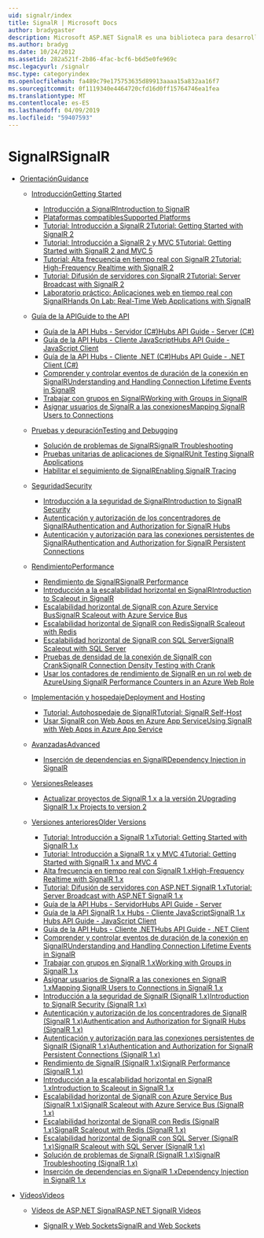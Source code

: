 ```yaml
---
uid: signalr/index
title: SignalR | Microsoft Docs
author: bradygaster
description: Microsoft ASP.NET SignalR es una biblioteca para desarrolladores de ASP.NET que simplifica el proceso de agregar funcionalidad web en tiempo real a sus aplicaciones.
ms.author: bradyg
ms.date: 10/24/2012
ms.assetid: 282a521f-2b86-4fac-bcf6-b6d5e0fe969c
msc.legacyurl: /signalr
msc.type: categoryindex
ms.openlocfilehash: fa489c79e175753635d89913aaaa15a832aa16f7
ms.sourcegitcommit: 0f1119340e4464720cfd16d0ff15764746ea1fea
ms.translationtype: MT
ms.contentlocale: es-ES
ms.lasthandoff: 04/09/2019
ms.locfileid: "59407593"
---
```

# <a name="signalr"></a><span data-ttu-id="f3b7b-103">SignalR</span><span class="sxs-lookup"><span data-stu-id="f3b7b-103">SignalR</span></span>

- [<span data-ttu-id="f3b7b-104">Orientación</span><span class="sxs-lookup"><span data-stu-id="f3b7b-104">Guidance</span></span>](overview/index.md)

    - [<span data-ttu-id="f3b7b-105">Introducción</span><span class="sxs-lookup"><span data-stu-id="f3b7b-105">Getting Started</span></span>](overview/getting-started/index.md)

        - [<span data-ttu-id="f3b7b-106">Introducción a SignalR</span><span class="sxs-lookup"><span data-stu-id="f3b7b-106">Introduction to SignalR</span></span>](overview/getting-started/introduction-to-signalr.md)
        - [<span data-ttu-id="f3b7b-107">Plataformas compatibles</span><span class="sxs-lookup"><span data-stu-id="f3b7b-107">Supported Platforms</span></span>](overview/getting-started/supported-platforms.md)
        - [<span data-ttu-id="f3b7b-108">Tutorial: Introducción a SignalR 2</span><span class="sxs-lookup"><span data-stu-id="f3b7b-108">Tutorial: Getting Started with SignalR 2</span></span>](overview/getting-started/tutorial-getting-started-with-signalr.md)
        - [<span data-ttu-id="f3b7b-109">Tutorial: Introducción a SignalR 2 y MVC 5</span><span class="sxs-lookup"><span data-stu-id="f3b7b-109">Tutorial: Getting Started with SignalR 2 and MVC 5</span></span>](overview/getting-started/tutorial-getting-started-with-signalr-and-mvc.md)
        - [<span data-ttu-id="f3b7b-110">Tutorial: Alta frecuencia en tiempo real con SignalR 2</span><span class="sxs-lookup"><span data-stu-id="f3b7b-110">Tutorial: High-Frequency Realtime with SignalR 2</span></span>](overview/getting-started/tutorial-high-frequency-realtime-with-signalr.md)
        - [<span data-ttu-id="f3b7b-111">Tutorial: Difusión de servidores con SignalR 2</span><span class="sxs-lookup"><span data-stu-id="f3b7b-111">Tutorial: Server Broadcast with SignalR 2</span></span>](overview/getting-started/tutorial-server-broadcast-with-signalr.md)
        - [<span data-ttu-id="f3b7b-112">Laboratorio práctico: Aplicaciones web en tiempo real con SignalR</span><span class="sxs-lookup"><span data-stu-id="f3b7b-112">Hands On Lab: Real-Time Web Applications with SignalR</span></span>](overview/getting-started/real-time-web-applications-with-signalr.md)
    - [<span data-ttu-id="f3b7b-113">Guía de la API</span><span class="sxs-lookup"><span data-stu-id="f3b7b-113">Guide to the API</span></span>](overview/guide-to-the-api/index.md)

        - [<span data-ttu-id="f3b7b-114">Guía de la API Hubs - Servidor (C#)</span><span class="sxs-lookup"><span data-stu-id="f3b7b-114">Hubs API Guide - Server (C#)</span></span>](overview/guide-to-the-api/hubs-api-guide-server.md)
        - [<span data-ttu-id="f3b7b-115">Guía de la API Hubs - Cliente JavaScript</span><span class="sxs-lookup"><span data-stu-id="f3b7b-115">Hubs API Guide - JavaScript Client</span></span>](overview/guide-to-the-api/hubs-api-guide-javascript-client.md)
        - [<span data-ttu-id="f3b7b-116">Guía de la API Hubs - Cliente .NET (C#)</span><span class="sxs-lookup"><span data-stu-id="f3b7b-116">Hubs API Guide - .NET Client (C#)</span></span>](overview/guide-to-the-api/hubs-api-guide-net-client.md)
        - [<span data-ttu-id="f3b7b-117">Comprender y controlar eventos de duración de la conexión en SignalR</span><span class="sxs-lookup"><span data-stu-id="f3b7b-117">Understanding and Handling Connection Lifetime Events in SignalR</span></span>](overview/guide-to-the-api/handling-connection-lifetime-events.md)
        - [<span data-ttu-id="f3b7b-118">Trabajar con grupos en SignalR</span><span class="sxs-lookup"><span data-stu-id="f3b7b-118">Working with Groups in SignalR</span></span>](overview/guide-to-the-api/working-with-groups.md)
        - [<span data-ttu-id="f3b7b-119">Asignar usuarios de SignalR a las conexiones</span><span class="sxs-lookup"><span data-stu-id="f3b7b-119">Mapping SignalR Users to Connections</span></span>](overview/guide-to-the-api/mapping-users-to-connections.md)
    - [<span data-ttu-id="f3b7b-120">Pruebas y depuración</span><span class="sxs-lookup"><span data-stu-id="f3b7b-120">Testing and Debugging</span></span>](overview/testing-and-debugging/index.md)

        - [<span data-ttu-id="f3b7b-121">Solución de problemas de SignalR</span><span class="sxs-lookup"><span data-stu-id="f3b7b-121">SignalR Troubleshooting</span></span>](overview/testing-and-debugging/troubleshooting.md)
        - [<span data-ttu-id="f3b7b-122">Pruebas unitarias de aplicaciones de SignalR</span><span class="sxs-lookup"><span data-stu-id="f3b7b-122">Unit Testing SignalR Applications</span></span>](overview/testing-and-debugging/unit-testing-signalr-applications.md)
        - [<span data-ttu-id="f3b7b-123">Habilitar el seguimiento de SignalR</span><span class="sxs-lookup"><span data-stu-id="f3b7b-123">Enabling SignalR Tracing</span></span>](overview/testing-and-debugging/enabling-signalr-tracing.md)
    - [<span data-ttu-id="f3b7b-124">Seguridad</span><span class="sxs-lookup"><span data-stu-id="f3b7b-124">Security</span></span>](overview/security/index.md)

        - [<span data-ttu-id="f3b7b-125">Introducción a la seguridad de SignalR</span><span class="sxs-lookup"><span data-stu-id="f3b7b-125">Introduction to SignalR Security</span></span>](overview/security/introduction-to-security.md)
        - [<span data-ttu-id="f3b7b-126">Autenticación y autorización de los concentradores de SignalR</span><span class="sxs-lookup"><span data-stu-id="f3b7b-126">Authentication and Authorization for SignalR Hubs</span></span>](overview/security/hub-authorization.md)
        - [<span data-ttu-id="f3b7b-127">Autenticación y autorización para las conexiones persistentes de SignalR</span><span class="sxs-lookup"><span data-stu-id="f3b7b-127">Authentication and Authorization for SignalR Persistent Connections</span></span>](overview/security/persistent-connection-authorization.md)
    - [<span data-ttu-id="f3b7b-128">Rendimiento</span><span class="sxs-lookup"><span data-stu-id="f3b7b-128">Performance</span></span>](overview/performance/index.md)

        - [<span data-ttu-id="f3b7b-129">Rendimiento de SignalR</span><span class="sxs-lookup"><span data-stu-id="f3b7b-129">SignalR Performance</span></span>](overview/performance/signalr-performance.md)
        - [<span data-ttu-id="f3b7b-130">Introducción a la escalabilidad horizontal en SignalR</span><span class="sxs-lookup"><span data-stu-id="f3b7b-130">Introduction to Scaleout in SignalR</span></span>](overview/performance/scaleout-in-signalr.md)
        - [<span data-ttu-id="f3b7b-131">Escalabilidad horizontal de SignalR con Azure Service Bus</span><span class="sxs-lookup"><span data-stu-id="f3b7b-131">SignalR Scaleout with Azure Service Bus</span></span>](overview/performance/scaleout-with-windows-azure-service-bus.md)
        - [<span data-ttu-id="f3b7b-132">Escalabilidad horizontal de SignalR con Redis</span><span class="sxs-lookup"><span data-stu-id="f3b7b-132">SignalR Scaleout with Redis</span></span>](overview/performance/scaleout-with-redis.md)
        - [<span data-ttu-id="f3b7b-133">Escalabilidad horizontal de SignalR con SQL Server</span><span class="sxs-lookup"><span data-stu-id="f3b7b-133">SignalR Scaleout with SQL Server</span></span>](overview/performance/scaleout-with-sql-server.md)
        - [<span data-ttu-id="f3b7b-134">Pruebas de densidad de la conexión de SignalR con Crank</span><span class="sxs-lookup"><span data-stu-id="f3b7b-134">SignalR Connection Density Testing with Crank</span></span>](overview/performance/signalr-connection-density-testing-with-crank.md)
        - [<span data-ttu-id="f3b7b-135">Usar los contadores de rendimiento de SignalR en un rol web de Azure</span><span class="sxs-lookup"><span data-stu-id="f3b7b-135">Using SignalR Performance Counters in an Azure Web Role</span></span>](overview/performance/using-signalr-performance-counters-in-an-azure-web-role.md)
    - [<span data-ttu-id="f3b7b-136">Implementación y hospedaje</span><span class="sxs-lookup"><span data-stu-id="f3b7b-136">Deployment and Hosting</span></span>](overview/deployment/index.md)

        - [<span data-ttu-id="f3b7b-137">Tutorial: Autohospedaje de SignalR</span><span class="sxs-lookup"><span data-stu-id="f3b7b-137">Tutorial: SignalR Self-Host</span></span>](overview/deployment/tutorial-signalr-self-host.md)
        - [<span data-ttu-id="f3b7b-138">Usar SignalR con Web Apps en Azure App Service</span><span class="sxs-lookup"><span data-stu-id="f3b7b-138">Using SignalR with Web Apps in Azure App Service</span></span>](overview/deployment/using-signalr-with-azure-web-sites.md)
    - [<span data-ttu-id="f3b7b-139">Avanzadas</span><span class="sxs-lookup"><span data-stu-id="f3b7b-139">Advanced</span></span>](overview/advanced/index.md)

        - [<span data-ttu-id="f3b7b-140">Inserción de dependencias en SignalR</span><span class="sxs-lookup"><span data-stu-id="f3b7b-140">Dependency Injection in SignalR</span></span>](overview/advanced/dependency-injection.md)
    - [<span data-ttu-id="f3b7b-141">Versiones</span><span class="sxs-lookup"><span data-stu-id="f3b7b-141">Releases</span></span>](overview/releases/index.md)

        - [<span data-ttu-id="f3b7b-142">Actualizar proyectos de SignalR 1.x a la versión 2</span><span class="sxs-lookup"><span data-stu-id="f3b7b-142">Upgrading SignalR 1.x Projects to version 2</span></span>](overview/releases/upgrading-signalr-1x-projects-to-20.md)
    - [<span data-ttu-id="f3b7b-143">Versiones anteriores</span><span class="sxs-lookup"><span data-stu-id="f3b7b-143">Older Versions</span></span>](overview/older-versions/index.md)

        - [<span data-ttu-id="f3b7b-144">Tutorial: Introducción a SignalR 1.x</span><span class="sxs-lookup"><span data-stu-id="f3b7b-144">Tutorial: Getting Started with SignalR 1.x</span></span>](overview/older-versions/tutorial-getting-started-with-signalr.md)
        - [<span data-ttu-id="f3b7b-145">Tutorial: Introducción a SignalR 1.x y MVC 4</span><span class="sxs-lookup"><span data-stu-id="f3b7b-145">Tutorial: Getting Started with SignalR 1.x and MVC 4</span></span>](overview/older-versions/tutorial-getting-started-with-signalr-and-mvc-4.md)
        - [<span data-ttu-id="f3b7b-146">Alta frecuencia en tiempo real con SignalR 1.x</span><span class="sxs-lookup"><span data-stu-id="f3b7b-146">High-Frequency Realtime with SignalR 1.x</span></span>](overview/older-versions/tutorial-high-frequency-realtime-with-signalr.md)
        - [<span data-ttu-id="f3b7b-147">Tutorial: Difusión de servidores con ASP.NET SignalR 1.x</span><span class="sxs-lookup"><span data-stu-id="f3b7b-147">Tutorial: Server Broadcast with ASP.NET SignalR 1.x</span></span>](overview/older-versions/tutorial-server-broadcast-with-aspnet-signalr.md)
        - [<span data-ttu-id="f3b7b-148">Guía de la API Hubs - Servidor</span><span class="sxs-lookup"><span data-stu-id="f3b7b-148">Hubs API Guide - Server</span></span>](overview/older-versions/signalr-1x-hubs-api-guide-server.md)
        - [<span data-ttu-id="f3b7b-149">Guía de la API SignalR 1.x Hubs - Cliente JavaScript</span><span class="sxs-lookup"><span data-stu-id="f3b7b-149">SignalR 1.x Hubs API Guide - JavaScript Client</span></span>](overview/older-versions/signalr-1x-hubs-api-guide-javascript-client.md)
        - [<span data-ttu-id="f3b7b-150">Guía de la API Hubs - Cliente .NET</span><span class="sxs-lookup"><span data-stu-id="f3b7b-150">Hubs API Guide - .NET Client</span></span>](overview/older-versions/signalr-1x-hubs-api-guide-net-client.md)
        - [<span data-ttu-id="f3b7b-151">Comprender y controlar eventos de duración de la conexión en SignalR</span><span class="sxs-lookup"><span data-stu-id="f3b7b-151">Understanding and Handling Connection Lifetime Events in SignalR</span></span>](overview/older-versions/handling-connection-lifetime-events.md)
        - [<span data-ttu-id="f3b7b-152">Trabajar con grupos en SignalR 1.x</span><span class="sxs-lookup"><span data-stu-id="f3b7b-152">Working with Groups in SignalR 1.x</span></span>](overview/older-versions/working-with-groups.md)
        - [<span data-ttu-id="f3b7b-153">Asignar usuarios de SignalR a las conexiones en SignalR 1.x</span><span class="sxs-lookup"><span data-stu-id="f3b7b-153">Mapping SignalR Users to Connections in SignalR 1.x</span></span>](overview/older-versions/mapping-users-to-connections.md)
        - [<span data-ttu-id="f3b7b-154">Introducción a la seguridad de SignalR (SignalR 1.x)</span><span class="sxs-lookup"><span data-stu-id="f3b7b-154">Introduction to SignalR Security (SignalR 1.x)</span></span>](overview/older-versions/introduction-to-security.md)
        - [<span data-ttu-id="f3b7b-155">Autenticación y autorización de los concentradores de SignalR (SignalR 1.x)</span><span class="sxs-lookup"><span data-stu-id="f3b7b-155">Authentication and Authorization for SignalR Hubs (SignalR 1.x)</span></span>](overview/older-versions/hub-authorization.md)
        - [<span data-ttu-id="f3b7b-156">Autenticación y autorización para las conexiones persistentes de SignalR (SignalR 1.x)</span><span class="sxs-lookup"><span data-stu-id="f3b7b-156">Authentication and Authorization for SignalR Persistent Connections (SignalR 1.x)</span></span>](overview/older-versions/persistent-connection-authorization.md)
        - [<span data-ttu-id="f3b7b-157">Rendimiento de SignalR (SignalR 1.x)</span><span class="sxs-lookup"><span data-stu-id="f3b7b-157">SignalR Performance (SignalR 1.x)</span></span>](overview/older-versions/signalr-performance.md)
        - [<span data-ttu-id="f3b7b-158">Introducción a la escalabilidad horizontal en SignalR 1.x</span><span class="sxs-lookup"><span data-stu-id="f3b7b-158">Introduction to Scaleout in SignalR 1.x</span></span>](overview/older-versions/scaleout-in-signalr.md)
        - [<span data-ttu-id="f3b7b-159">Escalabilidad horizontal de SignalR con Azure Service Bus (SignalR 1.x)</span><span class="sxs-lookup"><span data-stu-id="f3b7b-159">SignalR Scaleout with Azure Service Bus (SignalR 1.x)</span></span>](overview/older-versions/scaleout-with-windows-azure-service-bus.md)
        - [<span data-ttu-id="f3b7b-160">Escalabilidad horizontal de SignalR con Redis (SignalR 1.x)</span><span class="sxs-lookup"><span data-stu-id="f3b7b-160">SignalR Scaleout with Redis (SignalR 1.x)</span></span>](overview/older-versions/scaleout-with-redis.md)
        - [<span data-ttu-id="f3b7b-161">Escalabilidad horizontal de SignalR con SQL Server (SignalR 1.x)</span><span class="sxs-lookup"><span data-stu-id="f3b7b-161">SignalR Scaleout with SQL Server (SignalR 1.x)</span></span>](overview/older-versions/scaleout-with-sql-server.md)
        - [<span data-ttu-id="f3b7b-162">Solución de problemas de SignalR (SignalR 1.x)</span><span class="sxs-lookup"><span data-stu-id="f3b7b-162">SignalR Troubleshooting (SignalR 1.x)</span></span>](overview/older-versions/troubleshooting.md)
        - [<span data-ttu-id="f3b7b-163">Inserción de dependencias en SignalR 1.x</span><span class="sxs-lookup"><span data-stu-id="f3b7b-163">Dependency Injection in SignalR 1.x</span></span>](overview/older-versions/dependency-injection.md)
- [<span data-ttu-id="f3b7b-164">Vídeos</span><span class="sxs-lookup"><span data-stu-id="f3b7b-164">Videos</span></span>](videos/index.md)

    - [<span data-ttu-id="f3b7b-165">Vídeos de ASP.NET SignalR</span><span class="sxs-lookup"><span data-stu-id="f3b7b-165">ASP.NET SignalR Videos</span></span>](videos/getting-started/index.md)

        - [<span data-ttu-id="f3b7b-166">SignalR y Web Sockets</span><span class="sxs-lookup"><span data-stu-id="f3b7b-166">SignalR and Web Sockets</span></span>](videos/getting-started/signalr-and-web-sockets.md)
